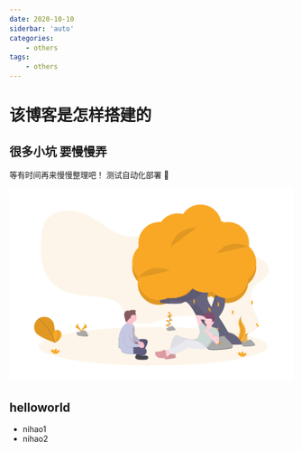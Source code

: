 ```yaml
---
date: 2020-10-10
siderbar: 'auto'
categories: 
    - others
tags: 
    - others
---
```


# 该博客是怎样搭建的

## 很多小坑 要慢慢弄
等有时间再来慢慢整理吧！
测试自动化部署 :100: 

<div style="text-align:center">
    <img src="./imgs/friendship.png" alt="秋天哦" style="width: 550px">
</div>

## helloworld

- nihao1
- nihao2